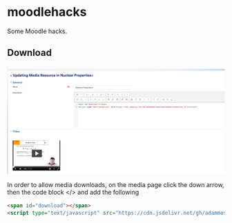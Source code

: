 # moodlehacks

Some Moodle hacks.

## Download  

![download](https://github.com/adammoss/moodlehacks/blob/main/download.png?raw=true)

In order to allow media downloads, on the media page click the down arrow, then the code block </> and add the following

```html
<span id="download"></span>
<script type="text/javascript" src="https://cdn.jsdelivr.net/gh/adammoss/moodlehacks@main/download.js"></script>
```